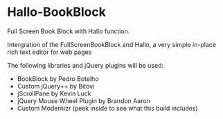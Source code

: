 Hallo-BookBlock
===============

Full Screen Book Block with Hallo function.

Intergration of the FullScreenBookBlock and Hallo, a very simple in-place rich text editor for web pages

The following libraries and jQuery plugins will be used:

* BookBlock by Pedro Botelho
* Custom jQuery++ by Bitovi
* jScrollPane by Kevin Luck
* jQuery Mouse Wheel Plugin by Brandon Aaron
* Custom Modernizr (peek inside to see what this build includes)
